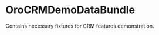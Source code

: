 OroCRMDemoDataBundle
====================

Contains necessary fixtures for CRM features demonstration.
